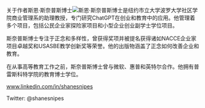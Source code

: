关于作者斯恩·斯奈普斯博士![](../image/image-0-1.jpg)斯恩·斯奈普斯博士是纽约市立大学波罗大学社区学院商业管理系的助理教授，专门研究ChatGPT在创业和教育中的应用。他管理着多个项目，包括公民企业家探险家项目和小型企业创业副学士学位项目。

斯奈普斯博士专注于正念和多样性，曾获得奖项并被提名获得诸如NACCE企业家项目卓越奖和USASBE教学创新奖等荣誉。他的出版物涵盖了正念如何改善企业和教育。

在从事高等教育工作之前，斯奈普斯博士曾与微软、惠普和英特尔合作。他拥有普雷斯科特学院的教育博士学位。

www.linkedin.com/in/shanesnipes

Twitter: @shanesnipes
